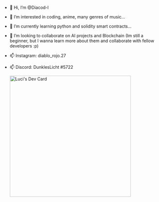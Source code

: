 - 👋 Hi, I’m @Diacod-I
- 👀 I’m interested in coding, anime, many genres of music...
- 🌱 I’m currently learning python and solidity smart contracts...
- 💞️ I’m looking to collaborate on AI projects and Blockchain (Im still a beginner, but I wanna learn more about them and collaborate with fellow developers :p)
- 📫 Instagram: diablo_rojo.27
- 📫 Discord: DunklesLicht #5722
      
     <a href="https://app.daily.dev/LuciHere"><img src="https://api.daily.dev/devcards/c8393b725a15463d8b23d736b3f62d0d.png?r=tub" width="400" alt="Luci's Dev Card"/></a>
      
<!---
Diacod-I/Diacod-I is a ✨ special ✨ repository because its `README.md` (this file) appears on your GitHub profile.
You can click the Preview link to take a look at your changes.
--->
